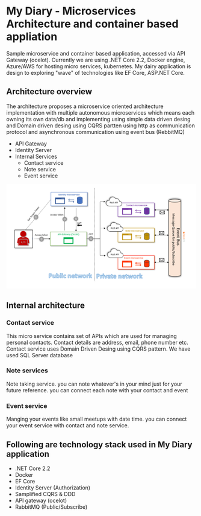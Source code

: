 # My Diary - Microservices Architecture and container based appliation

Sample microservice and container based application, accessed via API Gateway (ocelot). Currently we are using .NET Core 2.2, Docker engine, Azure/AWS for hosting micro services, kubernetes. My dairy application is design to exploring "wave" of technologies like EF Core, ASP.NET Core.

## Architecture overview

The architecture proposes a microservice oriented architecture implementation with multiple autonomous microservices which means each owning its own data/db and implementing using simple data driven desing and Domain driven desing using CQRS partten using http as communication protocol and asynchronous communication using event bus (RebbitMQ)

- API Gateway 
- Identity Server
- Internal Services
  - Contact service
  - Note service
  - Event service

<p>
<img src="doc-design/architecturedesign.PNG">
<p>

## Internal architecture 

### Contact service

This micro service contains set of APIs which are used for managing personal contacts. Contact details are address, email, phone number etc. 
Contact service uses Domain Driven Desing using CQRS pattern. We have used SQL Server database

### Note services

Note taking service. you can note whatever's in your mind just for your future reference. you can connect each note with your contact and event

### Event service 

Manging your events like small meetups with date time. you can connect your event service with contact and note service.

## Following are technology stack used in My Diary application 

- .NET Core 2.2
- Docker
- EF Core
- Identity Server (Authorization)
- Samplified CQRS & DDD
- API gateway (ocelot)
- RabbitMQ (Public/Subscribe)